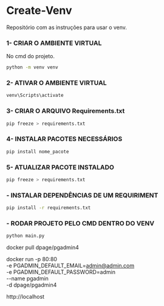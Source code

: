 # Create-Venv
Repositório com as instruções para usar o venv.


### 1- CRIAR O AMBIENTE VIRTUAL
No cmd do projeto.
```bash
python -m venv venv
```
### 2- ATIVAR O AMBIENTE VIRTUAL
```bash
venv\Scripts\activate
```
### 3- CRIAR O ARQUIVO Requirements.txt
```bash
pip freeze > requirements.txt
```
### 4- INSTALAR PACOTES NECESSÁRIOS
```bash
pip install nome_pacote
```
### 5- ATUALIZAR PACOTE INSTALADO
```bash
pip freeze > requirements.txt
```
### - INSTALAR DEPENDÊNCIAS DE UM REQUIRIMENT
```bash
pip install -r requirements.txt
```

### - RODAR PROJETO PELO CMD DENTRO DO VENV
```bash
python main.py
```


docker pull dpage/pgadmin4

docker run -p 80:80 \
-e PGADMIN_DEFAULT_EMAIL=admin@admin.com \
-e PGADMIN_DEFAULT_PASSWORD=admin \
--name pgadmin \
-d dpage/pgadmin4


http://localhost
